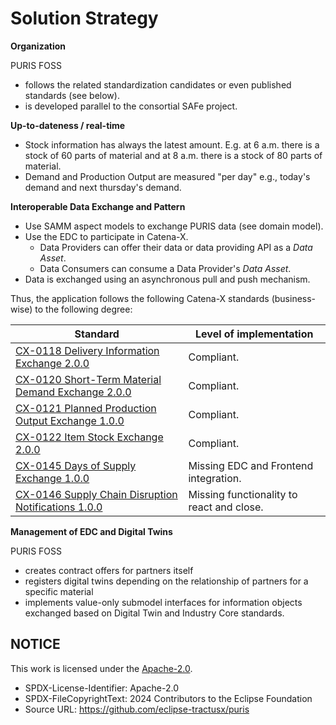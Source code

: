 # Solution Strategy

**Organization**

PURIS FOSS

- follows the related standardization candidates or even published standards (see below).
- is developed parallel to the consortial SAFe project.

**Up-to-dateness / real-time**

- Stock information has always the latest amount. E.g. at 6 a.m. there is a stock of 60 parts of material and at 8 a.m.
  there is a stock of 80 parts of material.
- Demand and Production Output are measured "per day" e.g., today's demand and next thursday's demand.

**Interoperable Data Exchange and Pattern**

- Use SAMM aspect models to exchange PURIS data (see domain model).
- Use the EDC to participate in Catena-X.
    - Data Providers can offer their data or data providing API as a _Data Asset_.
    - Data Consumers can consume a Data Provider's _Data Asset_.
- Data is exchanged using an asynchronous pull and push mechanism.

Thus, the application follows the following Catena-X standards (business-wise) to the following degree:

| Standard                                                                                                                                           | Level of implementation                   |
|----------------------------------------------------------------------------------------------------------------------------------------------------|-------------------------------------------|
| [CX-0118 Delivery Information Exchange 2.0.0](https://catenax-ev.github.io/docs/next/standards/CX-0118-ActualDeliveryInformationExchange)          | Compliant.                                |
| [CX-0120 Short-Term Material Demand Exchange 2.0.0](https://catenax-ev.github.io/docs/next/standards/CX-0120-ShortTermMaterialDemandExchange)      | Compliant.                                | 
| [CX-0121 Planned Production Output Exchange 1.0.0](https://catenax-ev.github.io/docs/next/standards/CX-0121-PlannedProductionOutputExchange)       | Compliant.                                |
| [CX-0122 Item Stock Exchange 2.0.0](https://catenax-ev.github.io/docs/next/standards/CX-0122-ItemStockExchange)                                    | Compliant.                                |                                                                                         
| [CX-0145 Days of Supply Exchange 1.0.0](https://catenax-ev.github.io/docs/next/standards/CX-0145-DaysofsupplyExchange)                             | Missing EDC and Frontend integration.     |                                                                           
| [CX-0146 Supply Chain Disruption Notifications 1.0.0](https://catenax-ev.github.io/docs/next/standards/CX-0146-SupplyChainDisruptionNotifications) | Missing functionality to react and close. |                                                             

**Management of EDC and Digital Twins**

PURIS FOSS

- creates contract offers for partners itself
- registers digital twins depending on the relationship of partners for a specific material
- implements value-only submodel interfaces for information objects exchanged based on Digital Twin and Industry Core
  standards.

## NOTICE

This work is licensed under the [Apache-2.0](https://www.apache.org/licenses/LICENSE-2.0).

- SPDX-License-Identifier: Apache-2.0
- SPDX-FileCopyrightText: 2024 Contributors to the Eclipse Foundation
- Source URL: https://github.com/eclipse-tractusx/puris
